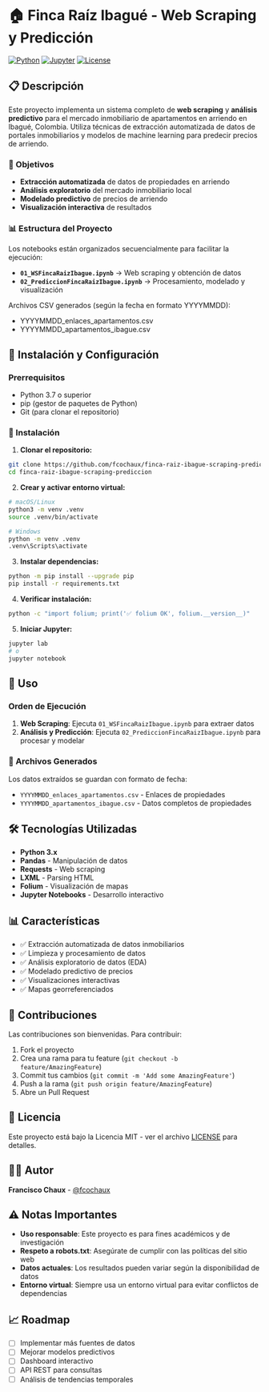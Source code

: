 # 🏠 Finca Raíz Ibagué - Web Scraping y Predicción

[![Python](https://img.shields.io/badge/Python-3.x-blue.svg)](https://python.org)
[![Jupyter](https://img.shields.io/badge/Jupyter-Notebook-orange.svg)](https://jupyter.org)
[![License](https://img.shields.io/badge/License-MIT-green.svg)](LICENSE)

## 📋 Descripción

Este proyecto implementa un sistema completo de **web scraping** y **análisis predictivo** para el mercado inmobiliario de apartamentos en arriendo en Ibagué, Colombia. Utiliza técnicas de extracción automatizada de datos de portales inmobiliarios y modelos de machine learning para predecir precios de arriendo.

### 🎯 Objetivos

- **Extracción automatizada** de datos de propiedades en arriendo
- **Análisis exploratorio** del mercado inmobiliario local
- **Modelado predictivo** de precios de arriendo
- **Visualización interactiva** de resultados

### 📊 Estructura del Proyecto

Los notebooks están organizados secuencialmente para facilitar la ejecución:

- **`01_WSFincaRaizIbague.ipynb`** → Web scraping y obtención de datos
- **`02_PrediccionFincaRaizIbague.ipynb`** → Procesamiento, modelado y visualización

Archivos CSV generados (según la fecha en formato YYYYMMDD):
- YYYYMMDD_enlaces_apartamentos.csv
- YYYYMMDD_apartamentos_ibague.csv

## 🚀 Instalación y Configuración

### Prerrequisitos

- Python 3.7 o superior
- pip (gestor de paquetes de Python)
- Git (para clonar el repositorio)

### 🔧 Instalación

1. **Clonar el repositorio:**
```bash
git clone https://github.com/fcochaux/finca-raiz-ibague-scraping-prediccion.git
cd finca-raiz-ibague-scraping-prediccion
```

2. **Crear y activar entorno virtual:**
```bash
# macOS/Linux
python3 -m venv .venv
source .venv/bin/activate

# Windows
python -m venv .venv
.venv\Scripts\activate
```

3. **Instalar dependencias:**
```bash
python -m pip install --upgrade pip
pip install -r requirements.txt
```

4. **Verificar instalación:**
```bash
python -c "import folium; print('✅ folium OK', folium.__version__)"
```

5. **Iniciar Jupyter:**
```bash
jupyter lab
# o
jupyter notebook
```

## 📖 Uso

### Orden de Ejecución

1. **Web Scraping**: Ejecuta `01_WSFincaRaizIbague.ipynb` para extraer datos
2. **Análisis y Predicción**: Ejecuta `02_PrediccionFincaRaizIbague.ipynb` para procesar y modelar

### 📁 Archivos Generados

Los datos extraídos se guardan con formato de fecha:
- `YYYYMMDD_enlaces_apartamentos.csv` - Enlaces de propiedades
- `YYYYMMDD_apartamentos_ibague.csv` - Datos completos de propiedades

## 🛠️ Tecnologías Utilizadas

- **Python 3.x**
- **Pandas** - Manipulación de datos
- **Requests** - Web scraping
- **LXML** - Parsing HTML
- **Folium** - Visualización de mapas
- **Jupyter Notebooks** - Desarrollo interactivo

## 📊 Características

- ✅ Extracción automatizada de datos inmobiliarios
- ✅ Limpieza y procesamiento de datos
- ✅ Análisis exploratorio de datos (EDA)
- ✅ Modelado predictivo de precios
- ✅ Visualizaciones interactivas
- ✅ Mapas georreferenciados

## 🤝 Contribuciones

Las contribuciones son bienvenidas. Para contribuir:

1. Fork el proyecto
2. Crea una rama para tu feature (`git checkout -b feature/AmazingFeature`)
3. Commit tus cambios (`git commit -m 'Add some AmazingFeature'`)
4. Push a la rama (`git push origin feature/AmazingFeature`)
5. Abre un Pull Request

## 📝 Licencia

Este proyecto está bajo la Licencia MIT - ver el archivo [LICENSE](LICENSE) para detalles.

## 👨‍💻 Autor

**Francisco Chaux** - [@fcochaux](https://github.com/fcochaux)

## ⚠️ Notas Importantes

- **Uso responsable**: Este proyecto es para fines académicos y de investigación
- **Respeto a robots.txt**: Asegúrate de cumplir con las políticas del sitio web
- **Datos actuales**: Los resultados pueden variar según la disponibilidad de datos
- **Entorno virtual**: Siempre usa un entorno virtual para evitar conflictos de dependencias

## 📈 Roadmap

- [ ] Implementar más fuentes de datos
- [ ] Mejorar modelos predictivos
- [ ] Dashboard interactivo
- [ ] API REST para consultas
- [ ] Análisis de tendencias temporales
